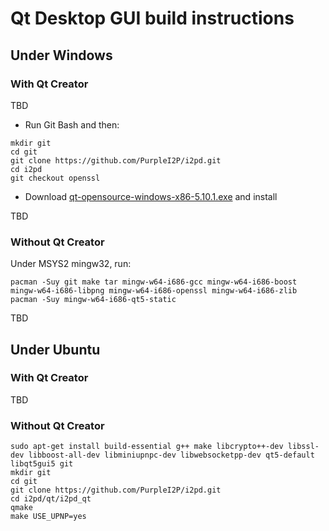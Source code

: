 # Qt Desktop GUI build instructions

## Under Windows

### With Qt Creator

TBD

* Run Git Bash and then:

```
mkdir git
cd git
git clone https://github.com/PurpleI2P/i2pd.git
cd i2pd
git checkout openssl
```

* Download [qt-opensource-windows-x86-5.10.1.exe](http://download.qt.io/official_releases/qt/5.10/5.10.1/qt-opensource-windows-x86-5.10.1.exe)
and install

TBD

### Without Qt Creator

Under MSYS2 mingw32, run:

```
pacman -Suy git make tar mingw-w64-i686-gcc mingw-w64-i686-boost mingw-w64-i686-libpng mingw-w64-i686-openssl mingw-w64-i686-zlib
pacman -Suy mingw-w64-i686-qt5-static
```

TBD

## Under Ubuntu

### With Qt Creator

TBD

### Without Qt Creator

```
sudo apt-get install build-essential g++ make libcrypto++-dev libssl-dev libboost-all-dev libminiupnpc-dev libwebsocketpp-dev qt5-default libqt5gui5 git
mkdir git
cd git
git clone https://github.com/PurpleI2P/i2pd.git
cd i2pd/qt/i2pd_qt
qmake
make USE_UPNP=yes
```
